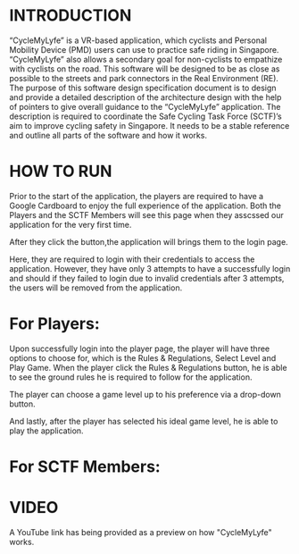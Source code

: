 # INTRODUCTION
“CycleMyLyfe” is a VR-based application, which cyclists and Personal Mobility Device (PMD) users can use to practice safe riding in Singapore. “CycleMyLyfe” also allows a secondary goal for non-cyclists to empathize with cyclists on the road. This software will be designed to be as close as possible to the streets and park connectors in the Real Environment (RE).
The purpose of this software design specification document is to design and provide a detailed description of the architecture design with the help of pointers to give overall guidance to the “CycleMyLyfe” application.
The description is required to coordinate the Safe Cycling Task Force (SCTF)’s aim to improve cycling safety in Singapore. It needs to be a stable reference and outline all parts of the software and how it works.

# HOW TO RUN 
Prior to the start of the application, the players are required to have a Google Cardboard to enjoy the full experience of the application.
Both the Players and the SCTF Members will see this page when they asscssed our application for the very first time.



After they click the button,the application will brings them to the login page.



Here, they are required to login with their credentials to access the application. However,  they have only 3 attempts to have a successfully login and should if they failed to login due to invalid credentials after 3 attempts, the users will be removed from the application.

# For Players:
Upon successfully login into the player page, the player will have three options to choose for, which is the Rules & Regulations, Select Level and Play Game.
When the player click the Rules & Regulations button, he is able to see the ground rules he is required to follow for the application.


The player can choose a game level up to his preference via a drop-down button. 


And lastly, after the player has selected his ideal game level, he is able to play the application.

# For SCTF Members:



# VIDEO
 A YouTube link has being provided as a preview on how "CycleMyLyfe" works.
